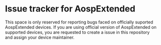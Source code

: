 # Issue tracker for AospExtended

This space is only reserved for reporting bugs faced on officially suported AospExtended devices.
If you are using official version of AospExtended on supported devices, you are requested to create a issue in this repository and assign your device maintainer.
